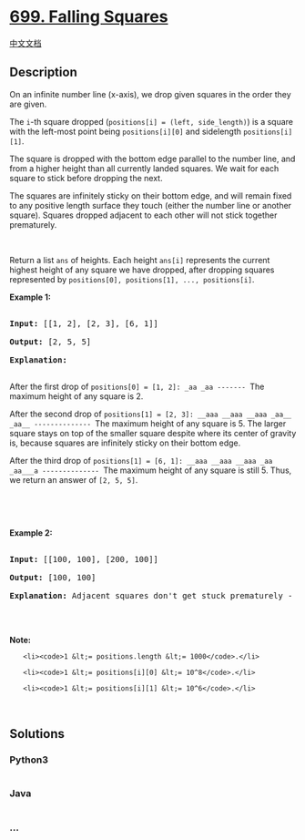 # [699. Falling Squares](https://leetcode.com/problems/falling-squares)

[中文文档](/solution/0600-0699/0699.Falling%20Squares/README.md)

## Description

<p>On an infinite number line (x-axis), we drop given squares in the order they are given.</p>

<p>The <code>i</code>-th square dropped (<code>positions[i] = (left, side_length)</code>) is a square with the left-most point being <code>positions[i][0]</code> and sidelength <code>positions[i][1]</code>.</p>

<p>The square is dropped with the bottom edge parallel to the number line, and from a higher height than all currently landed squares. We wait for each square to stick before dropping the next.</p>

<p>The squares are infinitely sticky on their bottom edge, and will remain fixed to any positive length surface they touch (either the number line or another square). Squares dropped adjacent to each other will not stick together prematurely.</p>
&nbsp;

<p>Return a list <code>ans</code> of heights. Each height <code>ans[i]</code> represents the current highest height of any square we have dropped, after dropping squares represented by <code>positions[0], positions[1], ..., positions[i]</code>.</p>

<p><b>Example 1:</b></p>

<pre>
<b>Input:</b> [[1, 2], [2, 3], [6, 1]]
<b>Output:</b> [2, 5, 5]
<b>Explanation:</b>
</pre>

<p>After the first drop of <code>positions[0] = [1, 2]: _aa _aa ------- </code>The maximum height of any square is 2.</p>

<p>After the second drop of <code>positions[1] = [2, 3]: __aaa __aaa __aaa _aa__ _aa__ -------------- </code>The maximum height of any square is 5. The larger square stays on top of the smaller square despite where its center of gravity is, because squares are infinitely sticky on their bottom edge.</p>

<p>After the third drop of <code>positions[1] = [6, 1]: __aaa __aaa __aaa _aa _aa___a -------------- </code>The maximum height of any square is still 5. Thus, we return an answer of <code>[2, 5, 5]</code>.</p>

<p>&nbsp;</p>
&nbsp;

<p><b>Example 2:</b></p>

<pre>
<b>Input:</b> [[100, 100], [200, 100]]
<b>Output:</b> [100, 100]
<b>Explanation:</b> Adjacent squares don&#39;t get stuck prematurely - only their bottom edge can stick to surfaces.
</pre>

<p>&nbsp;</p>

<p><b>Note:</b></p>

<ul>
	<li><code>1 &lt;= positions.length &lt;= 1000</code>.</li>
	<li><code>1 &lt;= positions[i][0] &lt;= 10^8</code>.</li>
	<li><code>1 &lt;= positions[i][1] &lt;= 10^6</code>.</li>
</ul>

<p>&nbsp;</p>


## Solutions

<!-- tabs:start -->

### **Python3**

```python

```

### **Java**

```java

```

### **...**

```

```

<!-- tabs:end -->
